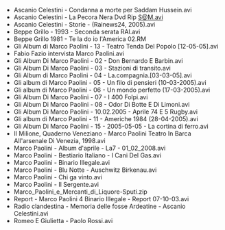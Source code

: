 - Ascanio Celestini - Condanna a morte per Saddam Hussein.avi
- Ascanio Celestini - La Pecora Nera Dvd Rip S@M.avi
- Ascanio Celestini - Storie - (Rainews24, 2005).avi
- Beppe Grillo - 1993 - Seconda serata RAI.avi
- Beppe Grillo 1981 - Te la do io l'America 02.RM
- Gli Album di Marco Paolini - 13 - Teatro Tenda Del Popolo [12-05-05].avi
- Fabio Fazio intervista Marco Paolini.avi
- Gli Album Di Marco Paolini - 02 - Don Bernardo E Barbin.avi
- Gli Album Di Marco Paolini - 03 - Stazioni di transito.avi
- Gli Album di Marco Paolini - 04 - La.compagnia.[03-03-05].avi
- Gli album di Marco Paolini - 05 - Un filo di pensieri (10-03-2005).avi
- Gli album di Marco Paolini - 06 - Un mondo perfetto (17-03-2005).avi
- Gli Album Di Marco Paolini - 07 - I 400 Folpi.avi
- Gli Album Di Marco Paolini - 08 - Odor Di Botte E Di Limoni.avi
- Gli Album Di Marco Paolini - 10.02.2005 - Aprile 74 E 5 Rugby.avi
- Gli album di Marco Paolini - 11 - Americhe 1984 (28-04-2005).avi
- Gli Album Di Marco Paolini - 15 - 2005-05-05 - La cortina di ferro.avi
- Il Milione, Quaderno Veneziano - Marco Paolini Teatro In Barca All'arsenale Di Venezia, 1998.avi
- Marco Paolini - Album d'aprile - La7 - 01_02_2008.avi
- Marco Paolini - Bestiario Italiano - I Cani Del Gas.avi
- Marco Paolini - Binario Illegale.avi
- Marco Paolini - Blu Notte - Auschwitz Birkenau.avi
- Marco Paolini - Chi ga vinto.avi
- Marco Paolini - Il Sergente.avi
- Marco_Paolini_e_Mercanti_di_Liquore-Sputi.zip
- Report - Marco Paolini 4 Binario Illegale - Report 07-10-03.avi
- Radio clandestina - Memoria delle fosse Ardeatine - Ascanio Celestini.avi
- Romeo E Giulietta - Paolo Rossi.avi
